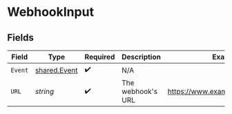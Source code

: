 # WebhookInput


## Fields

| Field                                               | Type                                                | Required                                            | Description                                         | Example                                             |
| --------------------------------------------------- | --------------------------------------------------- | --------------------------------------------------- | --------------------------------------------------- | --------------------------------------------------- |
| `Event`                                             | [shared.Event](../../../pkg/models/shared/event.md) | :heavy_check_mark:                                  | N/A                                                 |                                                     |
| `URL`                                               | *string*                                            | :heavy_check_mark:                                  | The webhook's URL                                   | https://www.example.com/webhook                     |